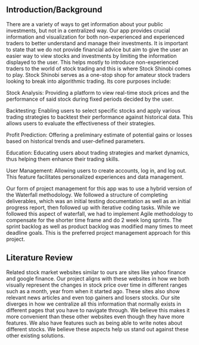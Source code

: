 ## Introduction/Background

There are a variety of ways to get information about your public investments, but not in a centralized way. Our app provides crucial information and visualization for both non-experienced and experienced traders to better understand and manage their investments. It is important to state that we do not provide financial advice but aim to give the user an easier way to view stocks and investments by limiting the information displayed to the user. This helps mostly to introduce non-experienced traders to the world of stock trading and this is where Stock Shinobi comes to play. Stock Shinobi serves as a one-stop shop for amateur stock traders looking to break into algorithmic trading. Its core purposes include:

Stock Analysis: Providing a platform to view real-time stock prices and the performance of said stock during fixed periods decided by the user.

Backtesting: Enabling users to select specific stocks and apply various trading strategies to backtest their performance against historical data. This allows users to evaluate the effectiveness of their strategies.

Profit Prediction: Offering a preliminary estimate of potential gains or losses based on historical trends and user-defined parameters.

Education: Educating users about trading strategies and market dynamics, thus helping them enhance their trading skills.

User Management: Allowing users to create accounts, log in, and log out. This feature facilitates personalized experiences and data management.

Our form of project management for this app was to use a hybrid version of the Waterfall methodology. We followed a structure of completing deliverables, which was an initial testing documentation as well as an initial progress report, then followed up with iterative coding tasks. While we followed this aspect of waterfall, we had to implement Agile methodology to compensate for the shorter time frame and do 2 week long sprints. The sprint backlog as well as product backlog was modified many times to meet deadline goals. This is the preferred project management approach for this project.

## Literature Review

Related stock market websites similar to ours are sites like yahoo finance and google finance. Our project aligns with these websites in how we both visually represent the changes in stock price over time in different ranges such as a month, year from when it started ago. These sites also show relevant news articles and even top gainers and losers stocks. Our site diverges in how we centralize all this information that normally exists in different pages that you have to navigate through. We believe this makes it more convenient than these other websites even though they have more features. We also have features such as being able to write notes about different stocks. We believe these aspects help us stand out against these other existing solutions.
